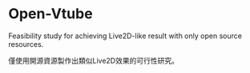 # Open-Vtube

Feasibility study for achieving Live2D-like result with only open source resources.

僅使用開源資源製作出類似Live2D效果的可行性研究。

